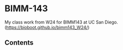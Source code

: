 # BIMM-143

My class work from W24 for BIMM143 at UC San Diego. (https://bioboot.github.io/bimm143_W24/)

## Contents
